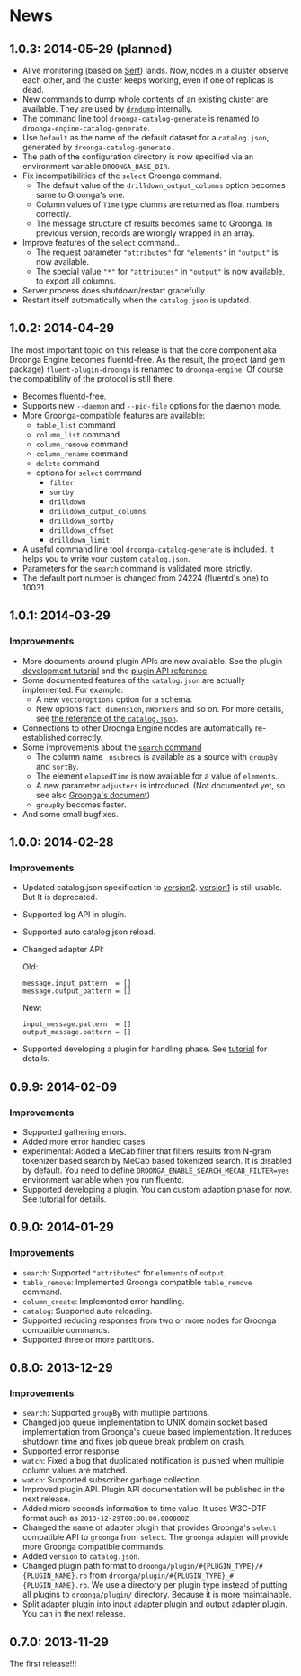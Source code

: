 # News

## 1.0.3: 2014-05-29 (planned)

 * Alive monitoring (based on [Serf](http://serfdom.io/)) lands.
   Now, nodes in a cluster observe each other, and the cluster keeps working, even if one of replicas is dead.
 * New commands to dump whole contents of an existing cluster are available.
   They are used by [`drndump`](https://github.com/droonga/drndump) internally.
 * The command line tool `droonga-catalog-generate` is renamed to `droonga-engine-catalog-generate`.
 * Use `Default` as the name of the default dataset for a `catalog.json`, generated by `droonga-catalog-generate` .
 * The path of the configuration directory is now specified via an environment variable `DROONGA_BASE_DIR`.
 * Fix incompatibilities of the `select` Groonga command.
   * The default value of the `drilldown_output_columns` option becomes same to Groonga's one.
   * Column values of `Time` type clumns are returned as float numbers correctly.
   * The message structure of results becomes same to Groonga.
     In previous version, records are wrongly wrapped in an array.
 * Improve features of the `select` command..
   * The request parameter `"attributes"` for `"elements"` in `"output"` is now available.
   * The special value `"*"` for `"attributes"` in `"output"` is now available, to export all columns.
 * Server process does shutdown/restart gracefully.
 * Restart itself automatically when the `catalog.json` is updated.

## 1.0.2: 2014-04-29

The most important topic on this release is that the core component aka Droonga Engine becomes fluentd-free.
As the result, the project (and gem package) `fluent-plugin-droonga` is renamed to `droonga-engine`.
Of course the compatibility of the protocol is still there.

 * Becomes fluentd-free.
 * Supports new `--daemon` and `--pid-file` options for the daemon mode.
 * More Groonga-compatible features are available:
   * `table_list` command
   * `column_list` command
   * `column_remove` command
   * `column_rename` command
   * `delete` command
   * options for `select` command
     * `filter`
     * `sortby`
     * `drilldown`
     * `drilldown_output_columns`
     * `drilldown_sortby`
     * `drilldown_offset`
     * `drilldown_limit`
 * A useful command line tool `droonga-catalog-generate` is included.
   It helps you to write your custom `catalog.json`.
 * Parameters for the `search` command is validated more strictly.
 * The default port number is changed from 24224 (fluentd's one) to 10031.

## 1.0.1: 2014-03-29

### Improvements

  * More documents around plugin APIs are now available.
    See the plugin [development tutorial](http://droonga.org/tutorial/plugin-development/) and the [plugin API reference](http://droonga.org/reference/plugin/).
  * Some documented features of the `catalog.json` are actually implemented.
    For example:
    * A new `vectorOptions` option for a schema.
    * New options `fact`, `dimension`, `nWorkers` and so on.
    For more details, see [the reference of the `catalog.json`](http://droonga.org/reference/catalog/).
  * Connections to other Droonga Engine nodes are automatically re-established correctly.
  * Some improvements about the [`search` command](http://droonga.org/reference/commands/search/)
    * The column name `_nsubrecs` is available as a source with `groupBy` and `sortBy`.
    * The element `elapsedTime` is now available for a value of `elements`.
    * A new parameter `adjusters` is introduced. (Not documented yet, so see also [Groonga's document](http://groonga.org/docs/reference/commands/select.html#select-adjuster))
    * `groupBy` becomes faster.
  * And some small bugfixes.

## 1.0.0: 2014-02-28

### Improvements

  * Updated catalog.json specification to
    [version2](http://droonga.org/reference/catalog/version2/).
    [version1](http://droonga.org/reference/catalog/version1/) is
    still usable. But It is deprecated.
  * Supported log API in plugin.
  * Supported auto catalog.json reload.
  * Changed adapter API:

    Old:

        message.input_pattern  = []
        message.output_pattern = []

    New:

        input_message.pattern  = []
        output_message.pattern = []

  * Supported developing a plugin for handling phase.
    See [tutorial](http://droonga.org/tutorial/plugin-development/handler/)
    for details.

## 0.9.9: 2014-02-09

### Improvements

  * Supported gathering errors.
  * Added more error handled cases.
  * experimental: Added a MeCab filter that filters results from
    N-gram tokenizer based search by MeCab based tokenized search. It
    is disabled by default. You need to define
    `DROONGA_ENABLE_SEARCH_MECAB_FILTER=yes` environment variable when
    you run fluentd.
  * Supported developing a plugin. You can custom adaption phase for now.
    See [tutorial](http://droonga.org/tutorial/plugin-development/) for details.

## 0.9.0: 2014-01-29

### Improvements

  * `search`: Supported `"attributes"` for `elements` of `output`.
  * `table_remove`: Implemented Groonga compatible `table_remove`
    command.
  * `column_create`: Implemented error handling.
  * `catalog`: Supported auto reloading.
  * Supported reducing responses from two or more nodes for Groonga
    compatible commands.
  * Supported three or more partitions.

## 0.8.0: 2013-12-29

### Improvements

  * `search`: Supported `groupBy` with multiple partitions.
  * Changed job queue implementation to UNIX domain socket based
    implementation from Groonga's queue based implementation. It
    reduces shutdown time and fixes job queue break problem on
    crash.
  * Supported error response.
  * `watch`: Fixed a bug that duplicated notification is pushed when
    multiple column values are matched.
  * `watch`: Supported subscriber garbage collection.
  * Improved plugin API. Plugin API documentation will be published
    in the next release.
  * Added micro seconds information to time value. It uses W3C-DTF format
    such as `2013-12-29T00:00:00.000000Z`.
  * Changed the name of adapter plugin that provides Groonga's `select`
    compatible API to `groonga` from `select`. The `groonga` adapter will
    provide more Groonga compatible commands.
  * Added `version` to `catalog.json`.
  * Changed plugin path format to
    `droonga/plugin/#{PLUGIN_TYPE}/#{PLUGIN_NAME}.rb` from
    `droonga/plugin/#{PLUGIN_TYPE}_#{PLUGIN_NAME}.rb`. We use a
    directory per plugin type instead of putting all plugins to
    `droonga/plugin/` directory. Because it is more maintainable.
  * Split adapter plugin into input adapter plugin and output adapter
    plugin. You can in the next release.

## 0.7.0: 2013-11-29

The first release!!!
